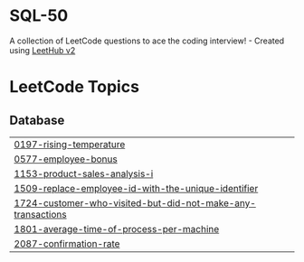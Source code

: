 # SQL-50
A collection of LeetCode questions to ace the coding interview! - Created using [LeetHub v2](https://github.com/arunbhardwaj/LeetHub-2.0)

<!---LeetCode Topics Start-->
# LeetCode Topics
## Database
|  |
| ------- |
| [0197-rising-temperature](https://github.com/Himanshu12211967/SQL-50/tree/master/0197-rising-temperature) |
| [0577-employee-bonus](https://github.com/Himanshu12211967/SQL-50/tree/master/0577-employee-bonus) |
| [1153-product-sales-analysis-i](https://github.com/Himanshu12211967/SQL-50/tree/master/1153-product-sales-analysis-i) |
| [1509-replace-employee-id-with-the-unique-identifier](https://github.com/Himanshu12211967/SQL-50/tree/master/1509-replace-employee-id-with-the-unique-identifier) |
| [1724-customer-who-visited-but-did-not-make-any-transactions](https://github.com/Himanshu12211967/SQL-50/tree/master/1724-customer-who-visited-but-did-not-make-any-transactions) |
| [1801-average-time-of-process-per-machine](https://github.com/Himanshu12211967/SQL-50/tree/master/1801-average-time-of-process-per-machine) |
| [2087-confirmation-rate](https://github.com/Himanshu12211967/SQL-50/tree/master/2087-confirmation-rate) |
<!---LeetCode Topics End-->